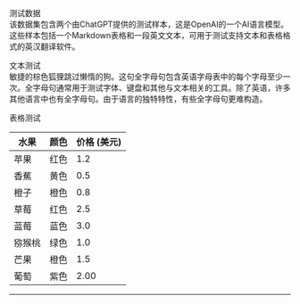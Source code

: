 测试数据  
该数据集包含两个由ChatGPT提供的测试样本，这是OpenAI的一个AI语言模型。  
这些样本包括一个Markdown表格和一段英文文本，可用于测试支持文本和表格格式的英汉翻译软件。  

文本测试  
敏捷的棕色狐狸跳过懒惰的狗。这句全字母句包含英语字母表中的每个字母至少一次。全字母句通常用于测试字体、键盘和其他与文本相关的工具。除了英语，许多其他语言中也有全字母句。由于语言的独特特性，有些全字母句更难构造。  

表格测试  

| 水果 | 颜色 | 价格 (美元) |
| --- | --- | --- |
| 苹果 | 红色 | 1.2 |
| 香蕉 | 黄色 | 0.5 |
| 橙子 | 橙色 | 0.8 |
| 草莓 | 红色 | 2.5 |
| 蓝莓 | 蓝色 | 3.0 |
| 猕猴桃 | 绿色 | 1.0 |
| 芒果 | 橙色 | 1.5 |
| 葡萄 | 紫色 | 2.00 |

---

